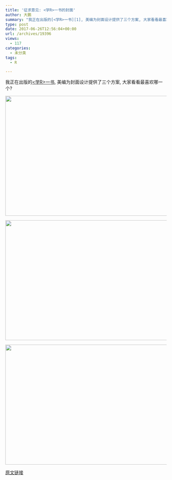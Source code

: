 ```yaml
---
title: '征求意见: <学R>一书的封面'
author: 大鹏
summary: "我正在出版的[<学R>一书][1], 美编为封面设计提供了三个方案, 大家看看最喜欢哪一个?"
type: post
date: 2017-06-26T12:56:04+00:00
url: /archives/19396
views:
  - 117
categories:
  - 未分类
tags:
  - R

---
```

我正在出版的[<学R>一书][1], 美编为封面设计提供了三个方案, 大家看看最喜欢哪一个?

[<img src="http://pzhao.org/wp-content/uploads/2017/06/ir语言1－3_Page_1.jpg" alt="" width="800" height="375" class="alignnone size-full wp-image-19397" srcset="http://pzhao.org/wp-content/uploads/2017/06/ir语言1－3_Page_1.jpg 800w, http://pzhao.org/wp-content/uploads/2017/06/ir语言1－3_Page_1-300x141.jpg 300w, http://pzhao.org/wp-content/uploads/2017/06/ir语言1－3_Page_1-768x360.jpg 768w" sizes="(max-width: 800px) 100vw, 800px" />][2]

[<img src="http://pzhao.org/wp-content/uploads/2017/06/ir语言1－3_Page_2.jpg" alt="" width="800" height="375" class="alignnone size-full wp-image-19398" srcset="http://pzhao.org/wp-content/uploads/2017/06/ir语言1－3_Page_2.jpg 800w, http://pzhao.org/wp-content/uploads/2017/06/ir语言1－3_Page_2-300x141.jpg 300w, http://pzhao.org/wp-content/uploads/2017/06/ir语言1－3_Page_2-768x360.jpg 768w" sizes="(max-width: 800px) 100vw, 800px" />][3]

[<img src="http://pzhao.org/wp-content/uploads/2017/06/ir语言1－3_Page_3.jpg" alt="" width="800" height="375" class="alignnone size-full wp-image-19399" srcset="http://pzhao.org/wp-content/uploads/2017/06/ir语言1－3_Page_3.jpg 800w, http://pzhao.org/wp-content/uploads/2017/06/ir语言1－3_Page_3-300x141.jpg 300w, http://pzhao.org/wp-content/uploads/2017/06/ir语言1－3_Page_3-768x360.jpg 768w" sizes="(max-width: 800px) 100vw, 800px" />][4]

 [1]: http://xuer.pzhao.org/
 [2]: http://pzhao.org/wp-content/uploads/2017/06/ir语言1－3_Page_1.jpg
 [3]: http://pzhao.org/wp-content/uploads/2017/06/ir语言1－3_Page_2.jpg
 [4]: http://pzhao.org/wp-content/uploads/2017/06/ir语言1－3_Page_3.jpg

[原文链接](http://dapengde.com/archives/19396)

